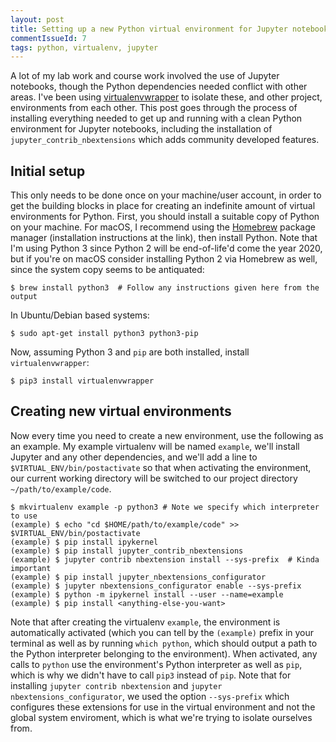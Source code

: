 ```yaml
---
layout: post
title: Setting up a new Python virtual environment for Jupyter notebooks
commentIssueId: 7
tags: python, virtualenv, jupyter
---
```


A lot of my lab work and course work involved the use of Jupyter notebooks, though the Python dependencies needed conflict with other areas. I've been using [virtualenvwrapper](https://virtualenvwrapper.readthedocs.io/en/latest/) to isolate these, and other project, environments from each other. This post goes through the process of installing everything needed to get up and running with a clean Python environment for Jupyter notebooks, including the installation of `jupyter_contrib_nbextensions` which adds community developed features.

## Initial setup

This only needs to be done once on your machine/user account, in order to get the building blocks in place for creating an indefinite amount of virtual environments for Python. First, you should install a suitable copy of Python on your machine. For macOS, I recommend using the [Homebrew](brew.sh) package manager (installation instructions at the link), then install Python. Note that I'm using Python 3 since Python 2 will be end-of-life'd come the year 2020, but if you're on macOS consider installing Python 2 via Homebrew as well, since the system copy seems to be antiquated:

```terminal
$ brew install python3  # Follow any instructions given here from the output
```

In Ubuntu/Debian based systems:

```terminal
$ sudo apt-get install python3 python3-pip
```

Now, assuming Python 3 and `pip` are both installed, install `virtualenvwrapper`:

```terminal
$ pip3 install virtualenvwrapper
```

## Creating new virtual environments

Now every time you need to create a new environment, use the following as an example. My example virtualenv will be named `example`, we'll install Jupyter and any other dependencies, and we'll add a line to `$VIRTUAL_ENV/bin/postactivate` so that when activating the environment, our current working directory will be switched to our project directory `~/path/to/example/code`.

```terminal
$ mkvirtualenv example -p python3 # Note we specify which interpreter to use
(example) $ echo "cd $HOME/path/to/example/code" >> $VIRTUAL_ENV/bin/postactivate
(example) $ pip install ipykernel
(example) $ pip install jupyter_contrib_nbextensions
(example) $ jupyter contrib nbextension install --sys-prefix  # Kinda important
(example) $ pip install jupyter_nbextensions_configurator
(example) $ jupyter nbextensions_configurator enable --sys-prefix
(example) $ python -m ipykernel install --user --name=example
(example) $ pip install <anything-else-you-want>
```

Note that after creating the virtualenv `example`, the environment is automatically activated (which you can tell by the `(example)` prefix in your terminal as well as by running `which python`, which should output a path to the Python interpreter belonging to the environment). When activated, any calls to `python` use the environment's Python interpreter as well as `pip`, which is why we didn't have to call `pip3` instead of `pip`. Note that for installing `jupyter contrib nbextension` and `jupyter nbextensions_configurator`, we used the option `--sys-prefix` which configures these extensions for use in the virtual environment and not the global system enviroment, which is what we're trying to isolate ourselves from. 

